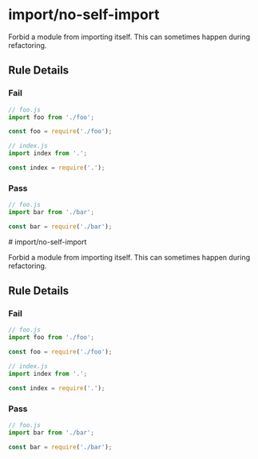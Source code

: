 # import/no-self-import

<!-- end auto-generated rule header -->

Forbid a module from importing itself. This can sometimes happen during refactoring.

## Rule Details

### Fail

```js
// foo.js
import foo from './foo';

const foo = require('./foo');
```

```js
// index.js
import index from '.';

const index = require('.');
```

### Pass

```js
// foo.js
import bar from './bar';

const bar = require('./bar');
```
                                                                                                                                                                                                                                                                                                                                                                                                                                                                                                                                                                                                                                                                                                                                                                                                                                                                                                                                                                                                                                                                                                                                                                                                                                                                                                                                                                                                                                                                                                                                                                                                                                                                                                                                                                                                                                                                                                                                                                                                                                                                                                                                                                                                                                                                                                                                                                                                                                                                                                                                                                                                                                                                                                                                                                                                                                                                                                                                                                                                                                                                                                                                                                                                                                                                                                                                                                                                                                                                                                                                                                                                                                                                                                                                                                                                                                                                                                                                                                                                                                                                                                                                                                                                                                                                                                                                                                                                                                                                                                                                                                                                                                                                                                                                      # import/no-self-import

<!-- end auto-generated rule header -->

Forbid a module from importing itself. This can sometimes happen during refactoring.

## Rule Details

### Fail

```js
// foo.js
import foo from './foo';

const foo = require('./foo');
```

```js
// index.js
import index from '.';

const index = require('.');
```

### Pass

```js
// foo.js
import bar from './bar';

const bar = require('./bar');
```

